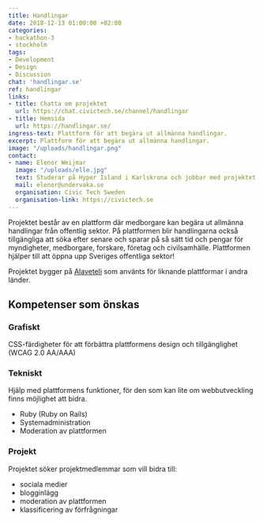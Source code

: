 ```yaml
---
title: Handlingar
date: 2018-12-13 01:00:00 +02:00
categories:
- hackathon-3
- stockholm
tags:
- Development
- Design
- Discussion
chat: 'handlingar.se'
ref: handlingar
links:
- title: Chatta om projektet
  url: https://chat.civictech.se/channel/handlingar
- title: Hemsida
  url: https://handlingar.se/
ingress-text: Plattform för att begära ut allmänna handlingar.
excerpt: Plattform för att begära ut allmänna handlingar.
image: "/uploads/handlingar.png"
contact:
- name: Elenor Weijmar
  image: "/uploads/elle.jpg"
  text: Studerar på Hyper Island i Karlskrona och jobbar med projektet Handlingar.se med stöd från Digidem Lab.  
  mail: elenor@undervaka.se
  organisation: Civic Tech Sweden
  organisation-link: https://civictech.se
---
```

Projektet består av en plattform där medborgare kan begära ut allmänna handlingar från offentlig sektor. På plattformen blir handlingarna också tillgängliga att söka efter senare och sparar på så sätt tid och pengar för myndigheter, medborgare, forskare, företag och civilsamhälle. Plattformen hjälper till att öppna upp Sveriges offentliga sektor!

Projektet bygger på <a href="https://alaveteli.org">Alaveteli</a> som använts för liknande plattformar i andra länder.

## Kompetenser som önskas
### Grafiskt
CSS-färdigheter för att förbättra plattformens design och tillgänglighet (WCAG 2.0 AA/AAA)
### Tekniskt
Hjälp med plattformens funktioner, för den som kan lite om webbutveckling finns möjlighet att bidra.

- Ruby (Ruby on Rails)
- Systemadministration
- Moderation av plattformen

### Projekt

Projektet söker projektmedlemmar som vill bidra till:
- sociala medier
- blogginlägg
- moderation av plattformen
- klassificering av förfrågningar
